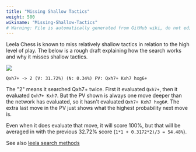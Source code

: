 ```yaml
---
title: "Missing Shallow Tactics"
weight: 500
wikiname: "Missing-Shallow-Tactics"
# Warning: File is automatically generated from GitHub wiki, do not edit by hand.
---
```

Leela Chess is known to miss relatively shallow tactics in relation to the high level of play.
The below is a rough draft explaining how the search works and why it misses shallow tactics.

![](https://lh3.googleusercontent.com/-jjabwY3TuPQ/Wut0w08U77I/AAAAAAAAFfQ/LVkypb1wAg8jh2TtKhhHpABoTh0sAZliACLcBGAs/s1600/screenshot_20180503_224158.jpg)

`Qxh7+ -> 2 (V: 31.72%) (N: 0.34%) PV: Qxh7+ Kxh7 hxg6+`

The "2" means it searched Qxh7+ twice. First it evaluated `Qxh7+`, then it evaluated `Qxh7+ Kxh7`. But the PV shown is always one move deeper than the network has evaluated, so it hasn't evaluated `Qxh7+ Kxh7 hxg6#`. The extra last move in the PV just shows what the highest probability next move is.

Even when it does evaluate that move, it will score 100%, but that will be averaged in with the previous 32.72% score (`1*1 + 0.3172*2)/3 = 54.48%`).

See also [leela search methods](https://github.com/glinscott/leela-chess/wiki/FAQ#leelas-search-methods)


